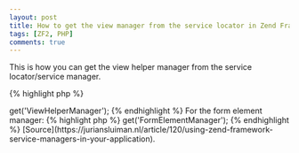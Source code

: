 ```yaml
---
layout: post
title: How to get the view manager from the service locator in Zend Framework 2
tags: [ZF2, PHP]
comments: true
---
```


This is how you can get the view helper manager from the service locator/service manager.

{% highlight php %}
<?php
$viewHelperManager = $serviceManager->get('ViewHelperManager');
{% endhighlight %}


For the form element manager:

{% highlight php %}
<?php
$formElementManager = $serviceManager->get('FormElementManager');
{% endhighlight %}


[Source](https://juriansluiman.nl/article/120/using-zend-framework-service-managers-in-your-application).
